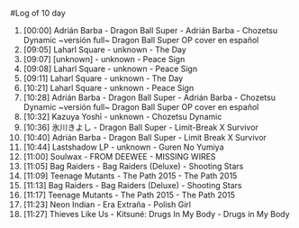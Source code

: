 #Log of 10 day

1. [00:00] Adrián Barba - Dragon Ball Super - Adrián Barba - Chozetsu Dynamic ~versión full~ Dragon Ball Super OP cover en español
1. [09:05] Laharl Square - unknown - The Day
1. [09:07] [unknown] - unknown - Peace Sign
1. [09:08] Laharl Square - unknown - Peace Sign
1. [09:11] Laharl Square - unknown - The Day
1. [10:21] Laharl Square - unknown - Peace Sign
1. [10:28] Adrián Barba - Dragon Ball Super - Adrián Barba - Chozetsu Dynamic ~versión full~ Dragon Ball Super OP cover en español
1. [10:32] Kazuya Yoshī - unknown - Chozetsu Dynamic
1. [10:36] 氷川きよし - Dragon Ball Super - Limit-Break X Survivor
1. [10:40] Adrián Barba - Dragon Ball Super - Limit Break X Survivor
1. [10:44] Lastshadow LP - unknown - Guren No Yumiya
1. [11:00] Soulwax - FROM DEEWEE - MISSING WIRES
1. [11:05] Bag Raiders - Bag Raiders (Deluxe) - Shooting Stars
1. [11:09] Teenage Mutants - The Path 2015 - The Path 2015
1. [11:13] Bag Raiders - Bag Raiders (Deluxe) - Shooting Stars
1. [11:17] Teenage Mutants - The Path 2015 - The Path 2015
1. [11:23] Neon Indian - Era Extraña - Polish Girl
1. [11:27] Thieves Like Us - Kitsuné: Drugs In My Body - Drugs in My Body
